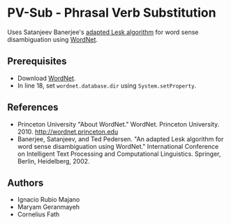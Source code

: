 PV-Sub - Phrasal Verb Substitution
==================================

Uses Satanjeev Banerjee's [adapted Lesk algorithm](http://www.d.umn.edu/~tpederse/Pubs/banerjee.pdf "\"Adapting the Lesk Algorithm for Word Sense Disambiguation to WordNet\"") for word sense disambiguation using [WordNet](https://wordnet.princeton.edu/ "WordNet®").

Prerequisites
-------------
* Download [WordNet](https://wordnet.princeton.edu/wordnet/download/ "WordNet®").
* In line 18, set `wordnet.database.dir` using `System.setProperty`.

References
----------
* Princeton University "About WordNet." WordNet. Princeton University. 2010. http://wordnet.princeton.edu
* Banerjee, Satanjeev, and Ted Pedersen. "An adapted Lesk algorithm for word sense disambiguation using WordNet." International Conference on Intelligent Text Processing and Computational Linguistics. Springer, Berlin, Heidelberg, 2002.

Authors
-------
* Ignacio Rubio Majano
* Maryam Geranmayeh
* Cornelius Fath
